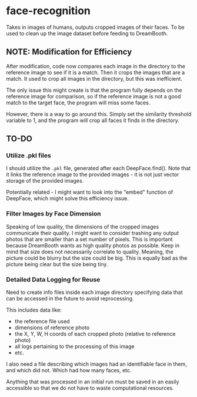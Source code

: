 # face-recognition

Takes in images of humans, outputs cropped images of their faces.
To be used to clean up the image dataset before feeding to DreamBooth.

## NOTE: Modification for Efficiency

After modification, code now compares each image in the directory to the reference image to see if it is a match. Then it crops the images that are a match. It used to crop all images in the directory, but this was inefficient.

The only issue this might create is that the program fully depends on the reference image for comparison, so if the reference image is not a good match to the target face, the program will miss some faces.

However, there is a way to go around this. Simply set the similarity threshold variable to 1, and the program will crop all faces it finds in the directory.

## TO-DO

### Utilize .pkl files

I should utilize the `.pkl` file, generated after each DeepFace.find(). Note that it links the reference image to the provided images - it is not just vector storage of the provided images.

Potentially related - I might want to look into the "embed" function of DeepFace, which might solve this efficiency issue.

### Filter Images by Face Dimension

Speaking of low quality, the dimensions of the cropped images communicate their quality. I might want to consider trashing any output photos that are smaller than a set number of pixels. This is important because DreamBooth wants as high quality photos as possible. Keep in mind that size does not necessarily correlate to quality. Meaning, the picture could be blurry but the size could be big. This is equally bad as the picture being clear but the size being tiny.

### Detailed Data Logging for Reuse

Need to create info files inside each image directory specifying data that can be accessed in the future to avoid reprocessing.

This includes data like:

- the reference file used
- dimensions of reference photo
- the X, Y, W, H coords of each cropped photo (relative to reference photo)
- all logs pertaining to the processing of this image
- etc.

I also need a file describing which images had an identifiable face in them, and which did not. Which had how many faces, etc.

Anything that was processed in an initial run must be saved in an easily accessible so that we do not have to waste computational resources.
